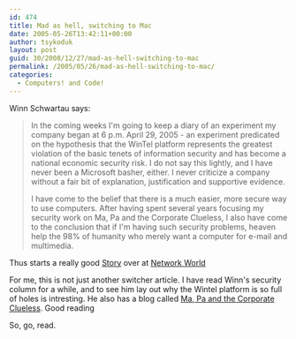 ```yaml
---
id: 474
title: Mad as hell, switching to Mac
date: 2005-05-26T13:42:11+00:00
author: tsykoduk
layout: post
guid: 30/2008/12/27/mad-as-hell-switching-to-mac
permalink: /2005/05/26/mad-as-hell-switching-to-mac/
categories:
  - Computers! and Code!
---
```

<p>Winn Schwartau says:</p>


<blockquote>In the coming weeks I'm going to keep a diary of an experiment my company began at 6 p.m. April 29, 2005 - an experiment predicated on the hypothesis that the WinTel platform represents the greatest violation of the basic tenets of information security and has become a national economic security risk. I do not say this lightly, and I have never been a Microsoft basher, either. I never criticize a company without a fair bit of explanation, justification and supportive evidence.

<p>I have come to the belief that there is a much easier, more secure way to use computers. After having spent several years focusing my security work on Ma, Pa and the Corporate Clueless, I also have come to the conclusion that if I'm having such security problems, heaven help the 98% of humanity who merely want a computer for e-mail and multimedia.</blockquote></p>


<p>Thus starts a really good <a href="http://www.networkworld.com/columnists/2005/052305schwartau.html">Story</a>  over at <a href="http://www.networkworld.com">Network World</a></p>


<p>For me, this is not just another switcher article. I have read Winn's security column for a while, and to see him lay out why the Wintel platform is so full of holes is intresting. He also has a blog called    <a href="http://securityawareness.blogspot.com/">Ma, Pa and the Corporate Clueless</a>. Good reading</p>


<p>So, go, read.</p>